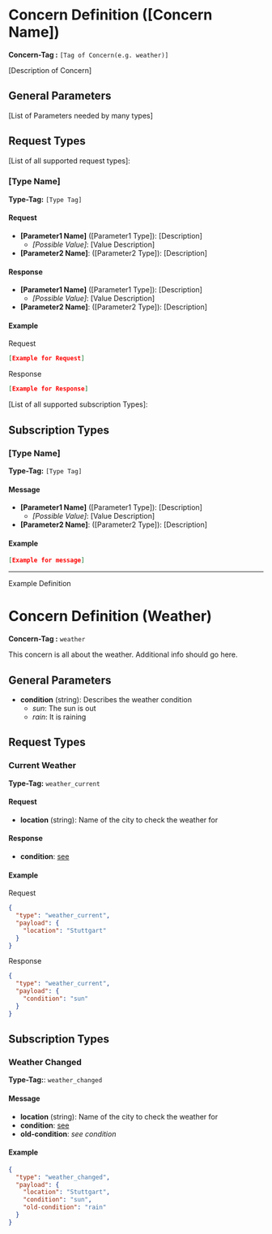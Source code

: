 # Concern Definition ([Concern Name])

**Concern-Tag :** `[Tag of Concern(e.g. weather)]`

[Description of Concern]

## General Parameters

[List of Parameters needed by many types]

## Request Types

[List of all supported request types]:

### [Type Name]

**Type-Tag:** `[Type Tag]`

#### Request

- **[Parameter1 Name]** ([Parameter1 Type]): [Description]
  - _[Possible Value]_: [Value Description]
- **[Parameter2 Name]**: ([Parameter2 Type]): [Description]

#### Response

- **[Parameter1 Name]** ([Parameter1 Type]): [Description]
  - _[Possible Value]_: [Value Description]
- **[Parameter2 Name]**: ([Parameter2 Type]): [Description]

#### Example

Request

```json
[Example for Request]
```

Response

```json
[Example for Response]
```

[List of all supported subscription Types]:

## Subscription Types

### [Type Name]

**Type-Tag:** `[Type Tag]`

#### Message

- **[Parameter1 Name]** ([Parameter1 Type]): [Description]
  - _[Possible Value]_: [Value Description]
- **[Parameter2 Name]**: ([Parameter2 Type]): [Description]

#### Example

```json
[Example for message]
```

---

Example Definition

# Concern Definition (Weather)

**Concern-Tag :** `weather`

This concern is all about the weather. Additional info should go here.

## General Parameters

- **condition** (string): Describes the weather condition
  - _sun_: The sun is out
  - _rain_: It is raining

## Request Types

### Current Weather

**Type-Tag:** `weather_current`

#### Request

- **location** (string): Name of the city to check the weather for

#### Response

- **condition**: [see](#general-parameters)

#### Example

Request

```json
{
  "type": "weather_current",
  "payload": {
    "location": "Stuttgart"
  }
}
```

Response

```json
{
  "type": "weather_current",
  "payload": {
    "condition": "sun"
  }
}
```

## Subscription Types

### Weather Changed

**Type-Tag:**: `weather_changed`

#### Message

- **location** (string): Name of the city to check the weather for
- **condition**: [see](#general-parameters)
- **old-condition**: _see condition_

#### Example

```json
{
  "type": "weather_changed",
  "payload": {
    "location": "Stuttgart",
    "condition": "sun",
    "old-condition": "rain"
  }
}
```
